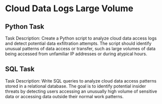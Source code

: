 # Cloud Data Logs Large Volume

## Python Task
Task Description: Create a Python script to analyze cloud data access logs and detect potential data exfiltration attempts. The script should identify unusual patterns of data access or transfer, such as large volumes of data being accessed from unfamiliar IP addresses or during atypical hours.


## SQL Task
Task Description: Write SQL queries to analyze cloud data access patterns stored in a relational database. The goal is to identify potential insider threats by detecting users accessing an unusually high volume of sensitive data or accessing data outside their normal work patterns.
